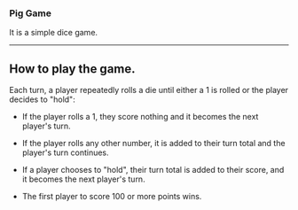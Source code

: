 ### Pig Game

It is a simple dice game.

---

## How to play the game.

Each turn, a player repeatedly rolls a die until either a 1 is rolled or the player decides to "hold":

- If the player rolls a 1, they score nothing and it becomes the next player's turn.
- If the player rolls any other number, it is added to their turn total and the player's turn continues.
- If a player chooses to "hold", their turn total is added to their score, and it becomes the next player's turn.

- The first player to score 100 or more points wins.
